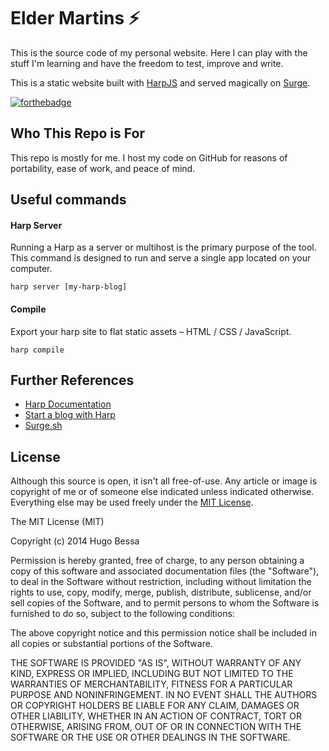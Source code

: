 # Elder Martins :zap:
This is the source code of my personal website. Here I can play with the stuff I'm learning and have the freedom to test, improve and write.

This is a static website built with [HarpJS](https://harpjs.com/) and served magically on [Surge](https://surge.sh).

[![forthebadge](http://forthebadge.com/images/badges/certified-snoop-lion.svg)](http://forthebadge.com)

## Who This Repo is For

This repo is mostly for me. I host my code on GitHub for reasons of portability, ease of work, and peace of mind.

## Useful commands


#### Harp Server
Running a Harp as a server or multihost is the primary purpose of the tool. This command is designed to run and serve a single app located on your computer.
```
harp server [my-harp-blog]
```

#### Compile
Export your harp site to flat static assets – HTML / CSS / JavaScript.
```
harp compile
```

## Further References
* [Harp Documentation](https://harpjs.com/docs/)
* [Start a blog with Harp](http://kennethormandy.com/journal/start-a-blog-with-harp)
* [Surge.sh](http://surge.sh)

## License

Although this source is open, it isn't all free-of-use. Any article or image is copyright of me or of someone else indicated unless indicated otherwise. Everything else may be used freely under the [MIT License](http://opensource.org/licenses/MIT).

The MIT License (MIT)

Copyright (c) 2014 Hugo Bessa

Permission is hereby granted, free of charge, to any person obtaining a copy
of this software and associated documentation files (the "Software"), to deal
in the Software without restriction, including without limitation the rights
to use, copy, modify, merge, publish, distribute, sublicense, and/or sell
copies of the Software, and to permit persons to whom the Software is
furnished to do so, subject to the following conditions:

The above copyright notice and this permission notice shall be included in
all copies or substantial portions of the Software.

THE SOFTWARE IS PROVIDED "AS IS", WITHOUT WARRANTY OF ANY KIND, EXPRESS OR
IMPLIED, INCLUDING BUT NOT LIMITED TO THE WARRANTIES OF MERCHANTABILITY,
FITNESS FOR A PARTICULAR PURPOSE AND NONINFRINGEMENT. IN NO EVENT SHALL THE
AUTHORS OR COPYRIGHT HOLDERS BE LIABLE FOR ANY CLAIM, DAMAGES OR OTHER
LIABILITY, WHETHER IN AN ACTION OF CONTRACT, TORT OR OTHERWISE, ARISING FROM,
OUT OF OR IN CONNECTION WITH THE SOFTWARE OR THE USE OR OTHER DEALINGS IN
THE SOFTWARE.
